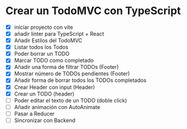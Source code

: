 # Crear un TodoMVC con TypeScript

- [x] iniciar proyecto con vite
- [x] añadir linter para TypeScript + React
- [x] Añadir Estilos del TodoMVC
- [x] Listar todos los Todos
- [x] Poder borrar un TODO
- [x] Marcar TODO como completado
- [x] Añadir una forma de filtrar TODOs (Footer)
- [x] Mostrar número de TODOs pendientes (Footer)
- [x] Añadir forma de borrar todos los TODOs completados
- [x] Crear Header con input (Header)
- [x] Crear un TODO (header)
- [ ] Poder editar el texto de un TODO (doble click)
- [ ] Añadir animación con AutoAnimate
- [ ] Pasar a Reducer
- [ ] Sincronizar con Backend
